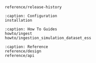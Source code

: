```{include} ../../README.md
```


```{toctree}
reference/release-history

```


```{toctree}
:caption: Configuration
installation

```

```{toctree}
:caption: How To Guides
howto/ingest
howto/ingestion_simulation_dataset_ess
```


```{toctree}
:caption: Reference
reference/design
reference/api
```
